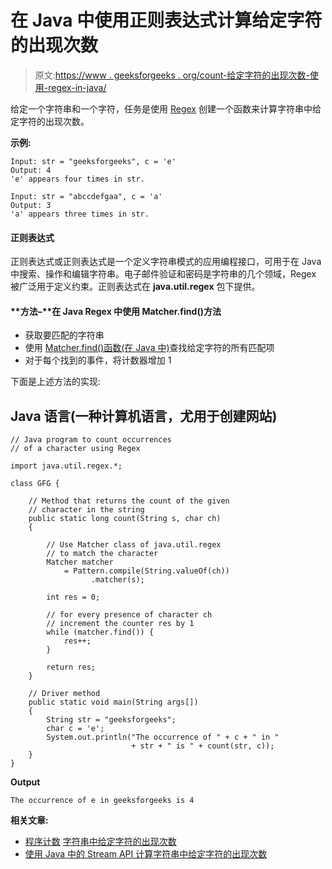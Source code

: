 # 在 Java 中使用正则表达式计算给定字符的出现次数

> 原文:[https://www . geeksforgeeks . org/count-给定字符的出现次数-使用-regex-in-java/](https://www.geeksforgeeks.org/count-occurrences-of-a-given-character-using-regex-in-java/)

给定一个字符串和一个字符，任务是使用 [Regex](https://www.geeksforgeeks.org/regex-regular-expression-in-c/) 创建一个函数来计算字符串中给定字符的出现次数。

**示例:**

```
Input: str = "geeksforgeeks", c = 'e'
Output: 4
'e' appears four times in str.

Input: str = "abccdefgaa", c = 'a' 
Output: 3
'a' appears three times in str.
```

#### 正则表达式

正则表达式或正则表达式是一个定义字符串模式的应用编程接口，可用于在 Java 中搜索、操作和编辑字符串。电子邮件验证和密码是字符串的几个领域，Regex 被广泛用于定义约束。正则表达式在 **java.util.regex** 包下提供。

#### **方法–**在 Java Regex 中使用 Matcher.find()方法

*   获取要匹配的字符串
*   使用 [Matcher.find()函数(在 Java 中)](https://www.geeksforgeeks.org/matcher-find-method-in-java-with-examples/)查找给定字符的所有匹配项
*   对于每个找到的事件，将计数器增加 1

下面是上述方法的实现:

## Java 语言(一种计算机语言，尤用于创建网站)

```
// Java program to count occurrences
// of a character using Regex

import java.util.regex.*;

class GFG {

    // Method that returns the count of the given
    // character in the string
    public static long count(String s, char ch)
    {

        // Use Matcher class of java.util.regex
        // to match the character
        Matcher matcher
            = Pattern.compile(String.valueOf(ch))
                  .matcher(s);

        int res = 0;

        // for every presence of character ch
        // increment the counter res by 1
        while (matcher.find()) {
            res++;
        }

        return res;
    }

    // Driver method
    public static void main(String args[])
    {
        String str = "geeksforgeeks";
        char c = 'e';
        System.out.println("The occurrence of " + c + " in "
                           + str + " is " + count(str, c));
    }
}
```

**Output**

```
The occurrence of e in geeksforgeeks is 4
```

**相关文章:**

*   [程序计数](https://www.geeksforgeeks.org/program-count-occurrence-given-character-string/) [字符串中给定字符的出现次数](https://www.geeksforgeeks.org/program-count-occurrence-given-character-string/)
*   [使用 Java 中的 Stream API 计算字符串中给定字符的出现次数](https://www.geeksforgeeks.org/count-occurrence-of-a-given-character-in-a-string-using-stream-api-in-java/)
